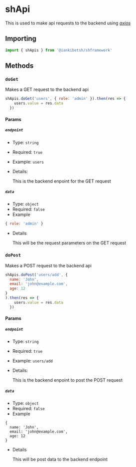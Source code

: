 # shApi

This is used to make api requests to the backend using _[axios](https://axios-http.com/docs/intro)_


## Importing
```javascript
import { shApis } from '@iankibetsh/shframework'
```
## Methods

### `doGet`
Makes a GET request to the backend api
```javascript
shApis.doGet('users', { role: 'admin' }).then(res => {
    users.value = res.data
  })
```

#### Params

##### `endpoint`

- Type: `string`
- Required: `true`
- Example: `users`
- Details: 

    This is the backend enpoint for the GET request
##### `data`

- Type: `object`
- Required: `false`
- Example
```javascript
{ role: 'admin' }
```

- Details

    This will be the request parameters on the GET request

### `doPost`

Makes a POST request to the backend api
```javascript
shApis.doPost('users/add', { 
  name: 'John', 
  email: 'john@example.com',
  age: 12
}
).then(res => {
    users.value = res.data
  })
```

#### Params

##### `endpoint`

- Type: `string`
- Required: `true`
- Example: `users/add`
- Details:

  This is the backend enpoint to post the POST request
##### `data`

- Type: `object`
- Required: `false`
- Example
```
{
  name: 'John',
  email: 'john@example.com',
  age: 12
}
```

- Details

  This will be post data to the backend endpoint
